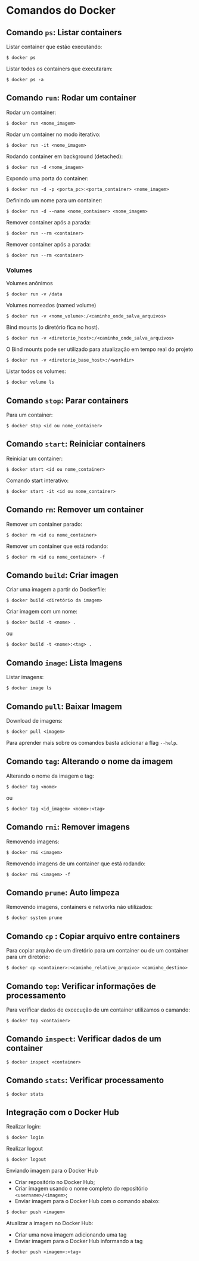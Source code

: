 # Comandos do Docker


## Comando `ps`: Listar containers

Listar container que estão executando: 

```
$ docker ps
```

Listar todos os containers que executaram:

```
$ docker ps -a
```

## Comando `run`: Rodar um container

Rodar um container:

```
$ docker run <nome_imagem>
```

Rodar um container no modo iterativo:

```
$ docker run -it <nome_imagem>
```

Rodando container em background (detached):

```
$ docker run -d <nome_imagem>
```

Expondo uma porta do container:

```
$ docker run -d -p <porta_pc>:<porta_container> <nome_imagem>
```

Definindo um nome para um container:

```
$ docker run -d --name <nome_container> <nome_imagem>
```

Remover container após a parada:

```
$ docker run --rm <container>
```

Remover container após a parada:

```
$ docker run --rm <container>
```

### Volumes

Volumes anônimos

```
$ docker run -v /data
```

Volumes nomeados (named volume)

```
$ docker run -v <nome_volume>:/<caminho_onde_salva_arquivos>
```

Bind mounts (o diretório fica no host).

```
$ docker run -v <diretorio_host>:/<caminho_onde_salva_arquivos>
```

O Bind mounts pode ser utilizado para atualização em tempo real do projeto

```
$ docker run -v <diretorio_base_host>:/<workdir>
```

Listar todos os volumes:

```
$ docker volume ls
```

## Comando `stop`: Parar containers


Para um container:

```
$ docker stop <id ou nome_container>
```

## Comando `start`: Reiniciar containers

Reiniciar um container:

```
$ docker start <id ou nome_container>
```

Comando start interativo:

```
$ docker start -it <id ou nome_container>
```

## Comando `rm`: Remover um container

Remover um container parado:

```
$ docker rm <id ou nome_container>
```

Remover um container que está rodando:

```
$ docker rm <id ou nome_container> -f
```

## Comando `build`: Criar imagen

Criar uma imagem a partir do Dockerfile:

```
$ docker build <diretório da imagem>
```

Criar imagem com um nome:

```
$ docker build -t <nome> .
```

ou

```
$ docker build -t <nome>:<tag> .
```

## Comando `image`: Lista Imagens

Listar imagens:

```
$ docker image ls
```

## Comando `pull`: Baixar Imagem

Download de imagens:

```
$ docker pull <imagem>
```

Para aprender mais sobre os comandos basta adicionar a flag `--help`.

## Comando `tag`: Alterando o nome da imagem

Alterando o nome da imagem e tag:

```
$ docker tag <nome>
```

ou

```
$ docker tag <id_imagem> <nome>:<tag>
```

## Comando `rmi`: Remover imagens

Removendo imagens:

```
$ docker rmi <imagem>
```

Removendo imagens de um container que está rodando:

```
$ docker rmi <imagem> -f
```

## Comando `prune`: Auto limpeza

Removendo imagens, containers e networks não utilizados:

```
$ docker system prune
```

## Comando `cp` : Copiar arquivo entre containers 

Para copiar arquivo de um diretório para um container ou de um container para um diretório:

```
$ docker cp <container>:<caminho_relativo_arquivo> <caminho_destino>
```

## Comando `top`: Verificar informações de processamento

Para verificar dados de excecução de um container utilizamos o camando:

```
$ docker top <container>
```

## Comando `inspect`: Verificar dados de um container

```
$ docker inspect <container>
```

## Comando `stats`: Verificar processamento

```
$ docker stats
```

## Integração com o Docker Hub

Realizar login:

```
$ docker login
```

Realizar logout

```
$ docker logout
```

Enviando imagem para o Docker Hub

- Criar repositório no Docker Hub;
- Criar imagem usando o nome completo do repositório `<username>/<imagem>`;
- Enviar imagem para o Docker Hub com o comando abaixo:

```
$ docker push <imagem>
```

Atualizar a imagem no Docker Hub:

- Criar uma nova imagem adicionando uma tag
- Enviar imagem para o Docker Hub informando a tag

```
$ docker push <imagem>:<tag>
```